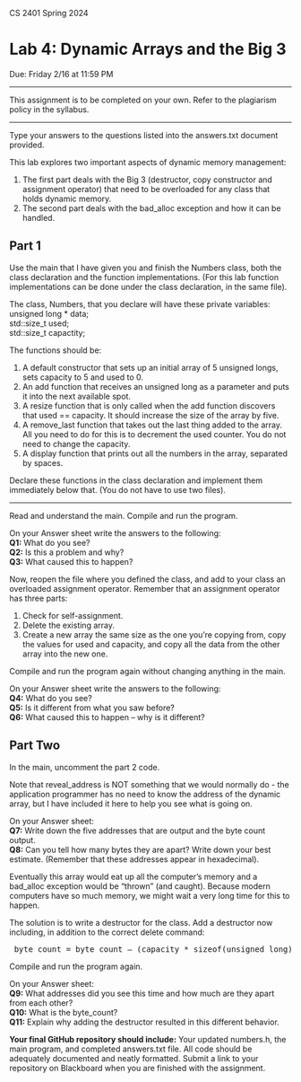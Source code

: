 CS 2401 Spring 2024
# Lab 4: Dynamic Arrays and the Big 3
Due: Friday 2/16 at 11:59 PM
***  
This assignment is to be completed on your own. Refer to the plagiarism policy in the syllabus.
***  

Type your answers to the questions listed into the answers.txt document provided.  

This lab explores two important aspects of dynamic memory management:
1. The first part deals with the Big 3 (destructor, copy constructor and assignment operator) that need to be overloaded for any class that holds dynamic memory.  
2. The second part deals with the bad_alloc exception and how it can be handled.  


## Part 1  
Use the main that I have given you and finish the Numbers class, both the class declaration and the function implementations. (For this lab function implementations can be done under the class declaration, in the same file).  

The class, Numbers, that you declare will have these private variables:  
    unsigned long * data;  
    std::size_t used;  
    std::size_t capactity;  

The functions should be:  
1.	A default constructor that sets up an initial array of 5 unsigned longs, sets capacity to 5 and used to 0.  
2.	An add function that receives an unsigned long as a parameter and puts it into the next available spot.  
3.	A resize function that is only called when the add function discovers that used == capacity. It should increase the size of the array by five.   
4.	A remove_last function that takes out the last thing added to the array. All you need to do for this is to decrement the used counter. You do not need to change the capacity.  
5.	A display function that prints out all the numbers in the array, separated by spaces.  

Declare these functions in the class declaration and implement them immediately below that. (You do not have to use two files).  

***  

Read and understand the main. Compile and run the program.  

On your Answer sheet write the answers to the following:  
**Q1:** What do you see?  
**Q2:** Is this a problem and why?  
**Q3:** What caused this to happen?  

Now, reopen the file where you defined the class, and add to your class an overloaded assignment operator. Remember that an assignment operator has three parts:  
1.	Check for self-assignment.  
2.	Delete the existing array.  
3.	Create a new array the same size as the one you’re copying from, copy the values for used and capacity, and copy all the data from the other array into the new one.  

Compile and run the program again without changing anything in the main.  

On your Answer sheet write the answers to the following:  
**Q4:** What do you see?  
**Q5:** Is it different from what you saw before?  
**Q6:** What caused this to happen – why is it different?  

## Part Two
In the main, uncomment the part 2 code.  

Note that reveal_address is NOT something that we would normally do - the application programmer has no need to know the address of the dynamic array, but I have included it here to help you see what is going on.  

On your Answer sheet:  
**Q7:** Write down the five addresses that are output and the byte count output.  
**Q8:** Can you tell how many bytes they are apart? Write down your best estimate. (Remember that these addresses appear in hexadecimal).  

Eventually this array would eat up all the computer’s memory and a bad_alloc exception would be “thrown” (and caught). Because modern computers have so much memory, we might wait a very long time for this to happen.  

The solution is to write a destructor for the class. Add a destructor now including, in addition to the correct delete command:  
    <pre>
    byte_count = byte_count – (capacity * sizeof(unsigned long)); 
    </pre>

Compile and run the program again.  

On your Answer sheet:  
**Q9:** What addresses did you see this time and how much are they apart from each other?  
**Q10:** What is the byte_count?  
**Q11:** Explain why adding the destructor resulted in this different behavior.  

**Your final GitHub repository should include:** Your updated numbers.h, the main program, and completed answers.txt file. All code should be adequately documented and neatly formatted. Submit a link to your repository on Blackboard when you are finished with the assignment.
